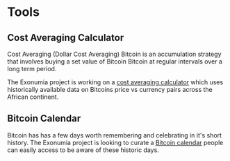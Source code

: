 # Tools

<LanguageDropdown/>


## Cost Averaging Calculator

Cost Averaging (Dollar Cost Averaging) Bitcoin is an accumulation strategy that involves buying a set value of Bitcoin Bitcoin at regular intervals over a long term period.

The Exonumia project is working on a [cost averaging calculator](https://exonumia.africa/cabtc/) which uses historically available data on Bitcoins price vs currency pairs across the African continent.  

## Bitcoin Calendar

Bitcoin has has a few days worth remembering and celebrating in it's short history. The Exonumia project is looking to curate a [Bitcoin calendar](https://github.com/exonumia-cc/calendar) people can easily access to be aware of these historic days.
